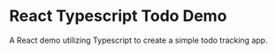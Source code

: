 # React Typescript Todo Demo

A React demo utilizing Typescript to create a simple todo tracking app.
